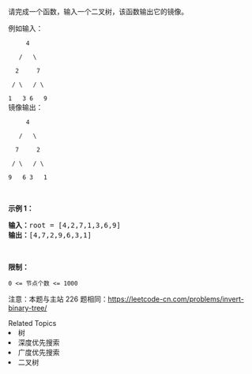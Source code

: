 <p>请完成一个函数，输入一个二叉树，该函数输出它的镜像。</p>

<p>例如输入：</p>

<p><code>&nbsp; &nbsp; &nbsp;4<br>
&nbsp; &nbsp;/ &nbsp; \<br>
&nbsp; 2 &nbsp; &nbsp; 7<br>
&nbsp;/ \ &nbsp; / \<br>
1 &nbsp; 3 6 &nbsp; 9</code><br>
镜像输出：</p>

<p><code>&nbsp; &nbsp; &nbsp;4<br>
&nbsp; &nbsp;/ &nbsp; \<br>
&nbsp; 7 &nbsp; &nbsp; 2<br>
&nbsp;/ \ &nbsp; / \<br>
9 &nbsp; 6 3&nbsp; &nbsp;1</code></p>

<p>&nbsp;</p>

<p><strong>示例 1：</strong></p>

<pre><strong>输入：</strong>root = [4,2,7,1,3,6,9]
<strong>输出：</strong>[4,7,2,9,6,3,1]
</pre>

<p>&nbsp;</p>

<p><strong>限制：</strong></p>

<p><code>0 &lt;= 节点个数 &lt;= 1000</code></p>

<p>注意：本题与主站 226 题相同：<a href="https://leetcode-cn.com/problems/invert-binary-tree/">https://leetcode-cn.com/problems/invert-binary-tree/</a></p>
<div><div>Related Topics</div><div><li>树</li><li>深度优先搜索</li><li>广度优先搜索</li><li>二叉树</li></div></div>